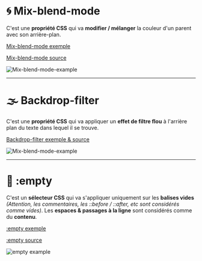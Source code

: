 # 🌀 Mix-blend-mode
C'est une **propriété CSS** qui va **modifier / mélanger** la couleur d'un parent avec son arrière-plan.

[Mix-blend-mode exemple](https://css-tricks.com/almanac/properties/m/mix-blend-mode/)

[Mix-blend-mode source](https://developer.mozilla.org/fr/docs/Web/CSS/mix-blend-mode)

![Mix-blend-mode-example](https://github.com/iloche/MarkDown/assets/112648454/eaad20ec-4100-410c-987f-a9ef63ea955c)

---
# 🌫️ Backdrop-filter
C'est une **propriété CSS** qui va appliquer un **effet de filtre flou** à l'arrière plan du texte dans lequel il se trouve.

[Backdrop-filter exemple & source](https://css-tricks.com/almanac/properties/b/backdrop-filter/)

![Mix-blend-mode-example](https://github.com/iloche/MarkDown/assets/112648454/c552c8de-e296-4830-8b48-4610795c8232)

---
# 👻 :empty
C'est un **sélecteur CSS** qui va s'appliquer uniquement sur les **balises vides** *(Attention, les commentaires, les ::before / ::after, etc sont considérés comme vides)*. Les **espaces & passages à la ligne** sont considérés comme du **contenu**.

[:empty exemple](https://css-tricks.com/almanac/selectors/e/empty/)

[:empty source](https://developer.mozilla.org/fr/docs/Web/CSS/:empty)

![empty example](https://github.com/iloche/MarkDown/assets/112648454/10eed2f1-c0b4-45ae-a29a-190625e05b3d)
